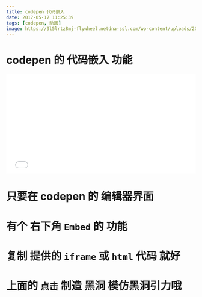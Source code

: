 ```yaml
---
title: codepen 代码嵌入
date: 2017-05-17 11:25:39
tags: [codepen, 动画]
image: https://9l5lrtz8mj-flywheel.netdna-ssl.com/wp-content/uploads/2016/06/codepen-logo.jpg
---
```


# codepen 的 代码嵌入 功能 

<iframe height='265' scrolling='no' title='Gravity Points' src='//codepen.io/china-boy/embed/preview/BpjbRK/?height=265&theme-id=0&default-tab=result&embed-version=2' frameborder='no' allowtransparency='true' allowfullscreen='true' style='width: 100%;'>See the Pen <a href='https://codepen.io/china-boy/pen/BpjbRK/'>Gravity Points</a> by braveyo (<a href='http://codepen.io/china-boy'>@china-boy</a>) on <a href='http://codepen.io'>CodePen</a>.
</iframe>
 
 # 只要在 codepen 的 编辑器界面

 # 有个 右下角 ``Embed`` 的 功能

 # 复制 提供的 ``iframe`` 或 ``html`` 代码 就好

 # 上面的 ``点击`` 制造 黑洞 模仿黑洞引力哦